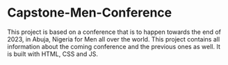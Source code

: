 # Capstone-Men-Conference
This project is based on a conference that is to happen towards the end of 2023, in Abuja, Nigeria for Men all over the world. This project contains all information about the coming conference and the previous ones as well. It is built with HTML, CSS and JS.
